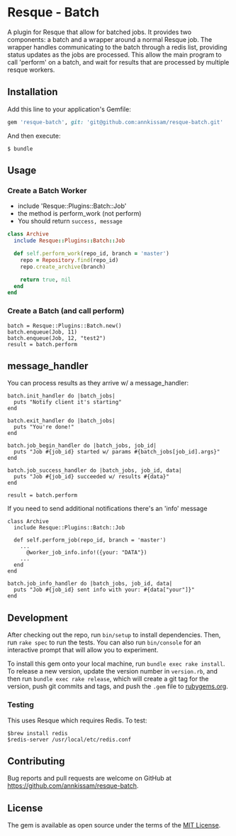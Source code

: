 # Resque - Batch

A plugin for Resque that allow for batched jobs. It provides two components: a batch and a wrapper around a normal Resque job. The wrapper handles communicating to the batch through a redis list, providing status updates as the jobs are processed. This allow the main program to call 'perform' on a batch, and wait for results that are processed by multiple resque workers.

## Installation

Add this line to your application's Gemfile:

```ruby
gem 'resque-batch', git: 'git@github.com:annkissam/resque-batch.git'
```

And then execute:

    $ bundle


## Usage

### Create a Batch Worker

* include 'Resque::Plugins::Batch::Job'
* the method is perform_work (not perform)
* You should return `success, message`

```ruby
class Archive
  include Resque::Plugins::Batch::Job

  def self.perform_work(repo_id, branch = 'master')
    repo = Repository.find(repo_id)
    repo.create_archive(branch)

    return true, nil
  end
end
```

### Create a Batch (and call perform)

```
batch = Resque::Plugins::Batch.new()
batch.enqueue(Job, 11)
batch.enqueue(Job, 12, "test2")
result = batch.perform
```

## message_handler

You can process results as they arrive w/ a message_handler:

```
batch.init_handler do |batch_jobs|
  puts "Notify client it's starting"
end

batch.exit_handler do |batch_jobs|
  puts "You're done!"
end

batch.job_begin_handler do |batch_jobs, job_id|
  puts "Job #{job_id} started w/ params #{batch_jobs[job_id].args}"
end

batch.job_success_handler do |batch_jobs, job_id, data|
  puts "Job #{job_id} succeeded w/ results #{data}"
end

result = batch.perform
```

If you need to send additional notifications there's an 'info' message

```
class Archive
  include Resque::Plugins::Batch::Job
  
  def self.perform_job(repo_id, branch = 'master')
    ...
      @worker_job_info.info!({your: "DATA"})
    ...
  end
end

batch.job_info_handler do |batch_jobs, job_id, data|
  puts "Job #{job_id} sent info with your: #{data["your"]}"
end
```


## Development

After checking out the repo, run `bin/setup` to install dependencies. Then, run `rake spec` to run the tests. You can also run `bin/console` for an interactive prompt that will allow you to experiment.

To install this gem onto your local machine, run `bundle exec rake install`. To release a new version, update the version number in `version.rb`, and then run `bundle exec rake release`, which will create a git tag for the version, push git commits and tags, and push the `.gem` file to [rubygems.org](https://rubygems.org).

### Testing

This uses Resque which requires Redis. To test:

```
$brew install redis
$redis-server /usr/local/etc/redis.conf
```

## Contributing

Bug reports and pull requests are welcome on GitHub at https://github.com/annkissam/resque-batch.

## License

The gem is available as open source under the terms of the [MIT License](http://opensource.org/licenses/MIT).
